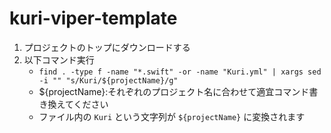 # kuri-viper-template
1. プロジェクトのトップにダウンロードする
2. 以下コマンド実行
    * `find . -type f -name "*.swift" -or -name "Kuri.yml" | xargs sed -i "" "s/Kuri/${projectName}/g"`
    * ${projectName}:それぞれのプロジェクト名に合わせて適宜コマンド書き換えてください
    * ファイル内の `Kuri` という文字列が `${projectName}` に変換されます
